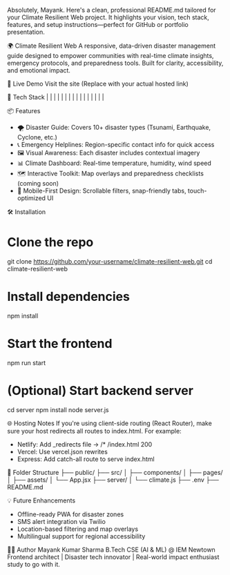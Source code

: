 Absolutely, Mayank. Here's a clean, professional README.md tailored for your Climate Resilient Web project. It highlights your vision, tech stack, features, and setup instructions—perfect for GitHub or portfolio presentation.

🌍 Climate Resilient Web
A responsive, data-driven disaster management guide designed to empower communities with real-time climate insights, emergency protocols, and preparedness tools. Built for clarity, accessibility, and emotional impact.

🚀 Live Demo
Visit the site
(Replace with your actual hosted link)

🧰 Tech Stack
|  |  |  | 
|  |  |  | 
|  |  |  | 
|  |  |  | 



📦 Features
- 🌪️ Disaster Guide: Covers 10+ disaster types (Tsunami, Earthquake, Cyclone, etc.)
- 📞 Emergency Helplines: Region-specific contact info for quick access
- 🖼️ Visual Awareness: Each disaster includes contextual imagery
- 📊 Climate Dashboard: Real-time temperature, humidity, wind speed
- 🗺️ Interactive Toolkit: Map overlays and preparedness checklists (coming soon)
- 📱 Mobile-First Design: Scrollable filters, snap-friendly tabs, touch-optimized UI

🛠️ Installation
# Clone the repo
git clone https://github.com/your-username/climate-resilient-web.git
cd climate-resilient-web

# Install dependencies
npm install

# Start the frontend
npm run start

# (Optional) Start backend server
cd server
npm install
node server.js



🌐 Hosting Notes
If you're using client-side routing (React Router), make sure your host redirects all routes to index.html.
For example:
- Netlify: Add _redirects file → /* /index.html 200
- Vercel: Use vercel.json rewrites
- Express: Add catch-all route to serve index.html

📁 Folder Structure
├── public/
├── src/
│   ├── components/
│   ├── pages/
│   ├── assets/
│   └── App.jsx
├── server/
│   └── climate.js
├── .env
├── README.md



💡 Future Enhancements
- Offline-ready PWA for disaster zones
- SMS alert integration via Twilio
- Location-based filtering and map overlays
- Multilingual support for regional accessibility

👨‍💻 Author
Mayank Kumar Sharma
B.Tech CSE (AI & ML) @ IEM Newtown
Frontend architect | Disaster tech innovator | Real-world impact enthusiast
 study to go with it.

